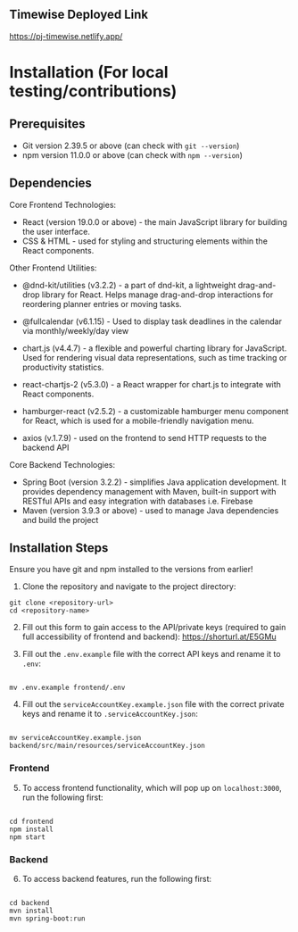 ## Timewise Deployed Link

https://pj-timewise.netlify.app/

# Installation (For local testing/contributions)

## Prerequisites

- Git version 2.39.5 or above (can check with `git --version`)
- npm version 11.0.0 or above (can check with `npm --version`)

## Dependencies

Core Frontend Technologies:

- React (version 19.0.0 or above) - the main JavaScript library for building the user interface.
- CSS & HTML - used for styling and structuring elements within the React components.

Other Frontend Utilities:

- @dnd-kit/utilities (v3.2.2) - a part of dnd-kit, a lightweight drag-and-drop library for React. Helps manage drag-and-drop interactions for reordering planner entries or moving tasks.

- @fullcalendar (v6.1.15) - Used to display task deadlines in the calendar via monthly/weekly/day view

- chart.js (v4.4.7) - a flexible and powerful charting library for JavaScript. Used for rendering visual data representations, such as time tracking or productivity statistics.

- react-chartjs-2 (v5.3.0) - a React wrapper for chart.js to integrate with React components.

- hamburger-react (v2.5.2) - a customizable hamburger menu component for React, which is used for a mobile-friendly navigation menu.

- axios (v.1.7.9) - used on the frontend to send HTTP requests to the backend API

Core Backend Technologies:

- Spring Boot (version 3.2.2) - simplifies Java application development. It provides dependency management with Maven, built-in support with RESTful APIs and easy integration with databases i.e. Firebase
- Maven (version 3.9.3 or above) - used to manage Java dependencies and build the project

## Installation Steps

Ensure you have git and npm installed to the versions from earlier!

1. Clone the repository and navigate to the project directory:

```
git clone <repository-url>
cd <repository-name>
```

2. Fill out this form to gain access to the API/private keys (required to gain full accessibility of frontend and backend): https://shorturl.at/E5GMu

3. Fill out the `.env.example` file with the correct API keys and rename it to `.env`:

```

mv .env.example frontend/.env

```

4. Fill out the `serviceAccountKey.example.json` file with the correct private keys and rename it to `.serviceAccountKey.json`:

```

mv serviceAccountKey.example.json backend/src/main/resources/serviceAccountKey.json

```

### Frontend

5. To access frontend functionality, which will pop up on `localhost:3000`, run the following first:

```

cd frontend
npm install
npm start

```

### Backend

6. To access backend features, run the following first:

```

cd backend
mvn install
mvn spring-boot:run

```
